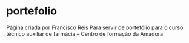 # portefolio
Página criada por Francisco Reis Para servir de portefólio para o curso técnico auxiliar de farmácia – Centro de formação da Amadora